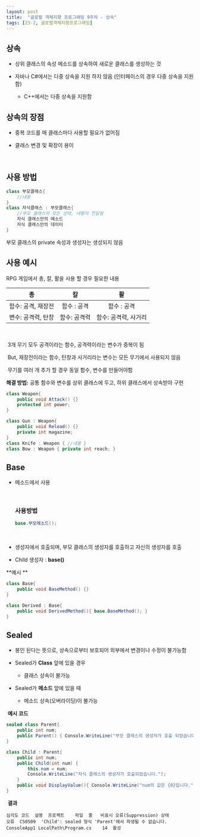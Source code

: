 ```yaml
---
layout: post
title:  "글로벌 객체지향 프로그래밍 9주차 - 상속"
tags: [23-2, 글로벌객체지향프로그래밍]
---
```


## 상속

- 상위 클래스의 속성 메소드를 상속하여 새로운 클래스를 생성하는 것 <br>

- 자바나 C#에서는 다중 상속을 지원 하지 않음 (인터페이스의 경우 다중 상속을 지원함)

  - C++에서는 다중 상속을 지원함



## 상속의 장점

* 중복 코드를 매 클래스마다 사용할 필요가 없어짐 <br>

* 클래스 변경 및 확장이 용이

<br>

## 사용 방법

```c#
class 부모클래스{
    //내용
}
class 자식클래스 : 부모클래스{
    //부모 클래스의 모든 상태, 내용이 전달됨
    자식 클래스만의 메소드
    자식 클래스만의 데이터
}
```
부모 클래스의 private 속성과 생성자는 생성되지 않음



## 사용 예시

RPG 게임에서 총, 칼, 활을 사용 할 경우 필요한 내용

|         총         |      칼      |          활          |
| :----------------: | :----------: | :------------------: |
| 함수: 공격, 재장전 | 함수 : 공격  |     함수 : 공격      |
| 변수: 공격력, 탄창 | 함수: 공격력 | 함수: 공격력, 사거리 |

<br/>

​	3개 무기 모두 공격이라는 함수, 공격력이라는 변수가 중복이 됨

​	But, 재장전이라는 함수, 탄창과 사거리라는 변수는 모든 무기에서 사용되지 않음

​	무기를 여러 개 추가 할 경우 동일 함수, 변수를 만들어야함



**해결 방법:** 공통 함수와 변수를 상위 클래스에 두고, 하위 클래스에서 상속받아 구현

```c#
class Weapon{
	public void Attack() {}
    protected int power;
}

class Gun : Weapon{
    public void Reload() {}
    private int magazine;
}
class Knife : Weapon { //내용 }
class Bow : Weapon { private int reach; }
```



## Base

* 메소드에서 사용

  <br/>

  ### 사용방법

  ```c#
  base.부모메소드();
  ```

  <br/>

* 생성자에서 호출되며, 부모 클래스의 생성자를 호출하고 자신의 생성자를 호출

* Child 생성자 : **base()**



**예시 **

```c#
class Base{
	public void BaseMethod() {}
}

class Derived : Base{
    public void DerivedMethod(){ base.BaseMethod(); }
}
```



## Sealed

* 봉인 된다는 뜻으로, 상속으로부터 보호되어 외부에서 변경이나 수정이 불가능함 <br/>



* Sealed가 **Class** 앞에 있을 경우
  * 클래스 상속이 불가능
* Sealed가 **메소드** 앞에 있을 때
  * 메소드 상속(오버라이딩)이 불가능



​	**예시 코드**

```c#
sealed class Parent{
	public int num;
    public Parent() { Console.WriteLine("부모 클래스의 생성자가 호출 되었습니다."); }
}

class Child : Parent{
    public int num;
    public Child(int num) {
        this.num = num;
        Console.WriteLine("자식 클래스의 생성자가 호출되었습니다.");
    }
    public void DisplayValue(){ Console.WriteLine("num의 값은 {0}입니다.", num); }
}
```

​	**결과**

```
심각도	코드	설명	프로젝트	파일	줄	비표시 오류(Suppression) 상태
오류	CS0509	'Child': sealed 형식 'Parent'에서 파생될 수 없습니다.	
ConsoleApp1	LocalPath\Program.cs	14	활성
```
